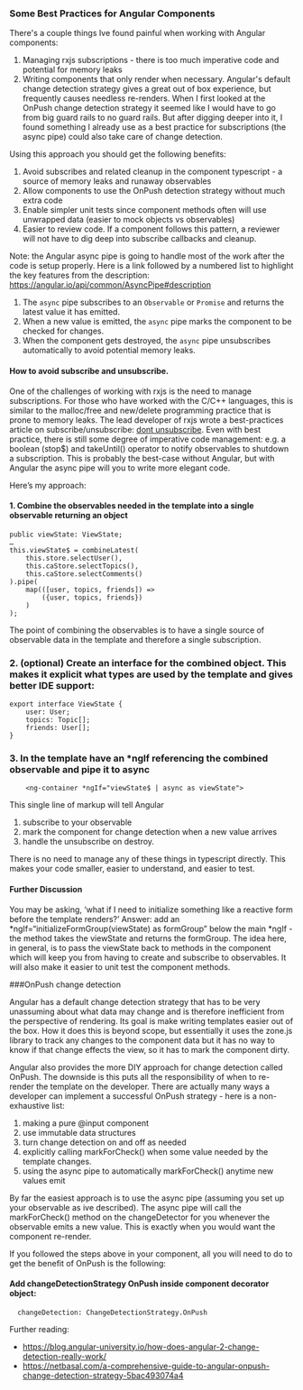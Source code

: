 ### Some Best Practices for Angular Components
There's a couple things Ive found painful when working with Angular components:
1) Managing rxjs subscriptions - there is too much imperative code and potential for memory leaks
2) Writing components that only render when necessary. Angular's default change detection strategy gives a great out of box experience, but frequently causes needless re-renders.
When I first looked at the OnPush change detection strategy it seemed like I would have to go from big guard rails to no guard rails. But after digging deeper into it, I found something I already use as a best practice for subscriptions (the async pipe) could also take care of change detection. 

Using this approach you should get the following benefits:
1) Avoid subscribes and related cleanup in the component typescript - a source of memory leaks and runaway observables
2) Allow components to use the OnPush detection strategy without much extra code
3) Enable simpler unit tests since component methods often will use unwrapped data (easier to mock objects vs observables)
4) Easier to review code. If a component follows this pattern, a reviewer will not have to dig deep into subscribe callbacks and cleanup.

Note: the Angular async pipe is going to handle most of the work after the code is setup properly. Here is a link followed by a numbered list to highlight the key features from the description: 
https://angular.io/api/common/AsyncPipe#description
1) The `async` pipe subscribes to an `Observable` or `Promise` and returns the latest value it has emitted. 
2) When a new value is emitted, the `async` pipe marks the component to be checked for changes. 
3) When the component gets destroyed, the `async` pipe unsubscribes automatically to avoid potential memory leaks.

#### How to avoid subscribe and unsubscribe.

One of the challenges of working with rxjs is the need to manage subscriptions. For those who have worked with the C/C++ languages, this is similar to the malloc/free and new/delete programming practice that is prone to memory leaks.  The lead developer of rxjs wrote a best-practices article on subscribe/unsubscribe: [dont unsubscribe](https://medium.com/@benlesh/rxjs-dont-unsubscribe-6753ed4fda87). Even with best practice, there is still some degree of imperative code management: e.g. a boolean (stop$) and takeUntil() operator to notify observables to shutdown a subscription. This is probably the best-case without Angular,
but with Angular the async pipe will you to write more elegant code.

Here’s my approach:

#### 1. Combine the observables needed in the template into a single observable returning an object

```
public viewState: ViewState;
…
this.viewState$ = combineLatest(
    this.store.selectUser(),
    this.caStore.selectTopics(),
    this.caStore.selectComments()
).pipe(
    map(([user, topics, friends]) =>
        ({user, topics, friends})
    )
);
```
The point of combining the observables is to have a single source of observable data in the template and therefore a single subscription.
### 2. (optional) Create an interface for the combined object. This makes it explicit what types are used by the template and gives better IDE support:
```
export interface ViewState {
    user: User;
    topics: Topic[];
    friends: User[];
}
```
### 3. In the template have an *ngIf referencing the combined observable and pipe it to async
```
    <ng-container *ngIf="viewState$ | async as viewState">
```
This single line of markup will tell Angular
1) subscribe to your observable
2) mark the component for change detection when a new value arrives
3) handle the unsubscribe on destroy. 

There is no need to manage any of these things in typescript directly. This makes your code smaller, easier to understand,
and easier to test.

#### Further Discussion
You may be asking, ‘what if I need to initialize something like a reactive form before the template renders?’ Answer: add an *ngIf=“initializeFormGroup(viewState) as formGroup”
below the main *ngIf - the method takes the viewState and returns the formGroup. The idea here, in general, is to pass the viewState back to methods in the component which will keep you from having to create and subscribe to observables. It will also make it easier to unit test the component methods. 

###OnPush change detection

Angular has a default change detection strategy that has to be very unassuming about what data may change and is therefore inefficient from the perspective of rendering. Its goal is make writing templates easier out of the box. How it does this is beyond scope, but essentially it uses the zone.js library to track any changes to the component data but it has no way to know if that change effects the view, so it has to mark the component dirty. 

Angular also provides the more DIY approach for change detection called OnPush. The downside is this puts all the responsibility of when to re-render the template on the developer. There are actually many ways a developer can implement a successful OnPush strategy - here is a non-exhaustive list:
1) making a pure @input component
2) use immutable data structures
3) turn change detection on and off as needed
4) explicitly calling markForCheck() when some value needed by the template changes.
5) using the async pipe to automatically markForCheck() anytime new values emit

By far the easiest approach is to use the async pipe (assuming you set up your observable as ive described). The async pipe will call the markForCheck() method on the changeDetector for you whenever the observable emits a new value. This is exactly when you would want the component re-render.

If you followed the steps above in your component, all you will need to do to get the benefit of OnPush is the following:

#### Add changeDetectionStrategy OnPush inside component decorator object:
```
  changeDetection: ChangeDetectionStrategy.OnPush
```

Further reading:
- https://blog.angular-university.io/how-does-angular-2-change-detection-really-work/
- https://netbasal.com/a-comprehensive-guide-to-angular-onpush-change-detection-strategy-5bac493074a4
